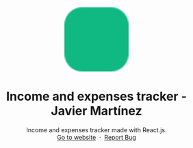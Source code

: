 <h1 align="center">
  <div align="center">
    <img alt="ToDoApp logo" src="./public/favicon.svg" height="150px" width="auto"/>
  </div>
  <br/>
  Income and expenses tracker - Javier Martínez
</h1>
<p align="center">
    Income and expenses tracker made with  React.js.
    <br />
    <a href="https://income-expenses-tracker-javiermrtnez.vercel.app/">Go to website</a>&nbsp;
    ·
    &nbsp;<a href="https://github.com/javiermrtnez/income-expenses-tracker/issues">Report Bug</a>
  </p>
<br/>
